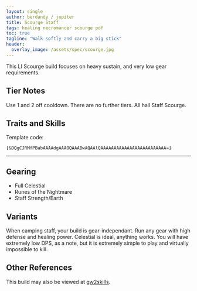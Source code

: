 ```yaml
---
layout: single
author: berdandy / jupiter
title: Scourge Staff
tags: healing necromancer scourge pof
toc: true
tagline: "Walk softly and carry a big stick"
header:
  overlay_image: /assets/spec/scourge.jpg
---
```


This LI Scourge build focuses on heavy sustain, and very low gear requirements.

## Tier Notes

Use 1 and 2 off cooldown. There are no further tiers. All hail Staff Scourge.

## Traits and Skills

Template code:

`[&DQgCJRMfPBabAAAAdgAAAOQAAABwAQAAlQAAAAAAAAAAAAAAAAAAAAAAAAA=]`

---

<div
  data-armory-embed='skills'
  data-armory-ids='10547,10533,10541,10589,10646'
>
</div>
<div
  data-armory-embed='specializations'
  data-armory-ids='2,19,60'
  data-armory-2-traits='820,858,1940'
  data-armory-19-traits='1876,1844,782'
  data-armory-60-traits='2074,2059,2112'
>
</div>
<script async src='https://unpkg.com/armory-embeds@^0.x.x/armory-embeds.js'></script>

## Gearing

- Full Celestial
- Runes of the Nightmare
- Staff Strength/Earth

## Variants

When camping staff,  your build is gear-independant. Run any gear with high defense and healing power. Celestial is ideal, anything works. You will have extremely low DPS, as a note, but it is extremely simple to play and virtually impossible to kill.

## Other References

This build may also be viewed at [gw2skills](http://en.gw2skills.net/editor/?PSgAs+lFwoYTsK2IeKTfPLA-zxIY1ohvMiLBCsAEeA-e).


